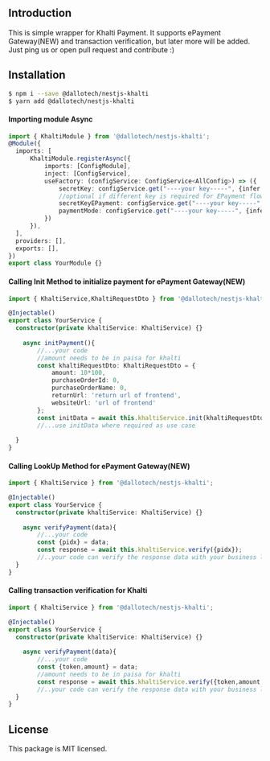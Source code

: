 ## Introduction
This is simple wrapper for Khalti Payment. It supports ePayment Gateway(NEW) and transaction verification, but later more will be added. Just ping us or open pull request and contribute :)
## Installation

```bash
$ npm i --save @dallotech/nestjs-khalti 
$ yarn add @dallotech/nestjs-khalti 
```

#### Importing module Async

```typescript
import { KhaltiModule } from '@dallotech/nestjs-khalti';
@Module({
  imports: [
      KhaltiModule.registerAsync({
          imports: [ConfigModule],
          inject: [ConfigService],
          useFactory: (configService: ConfigService<AllConfig>) => ({
              secretKey: configService.get("----your key-----", {infer: true}),
              //optional if different key is required for EPayment flow
              secretKeyEPayment: configService.get("----your key-----", {infer: true}),
              paymentMode: configService.get("----your key-----", {infer: true}),
          })
      }),
  ],
  providers: [],
  exports: [],
})
export class YourModule {}
```
#### Calling Init Method to initialize payment for ePayment Gateway(NEW)

```typescript
import { KhaltiService,KhaltiRequestDto } from '@dallotech/nestjs-khalti';

@Injectable()
export class YourService {
  constructor(private khaltiService: KhaltiService) {}
    
    async initPayment(){
        //...your code
        //amount needs to be in paisa for khalti
        const khaltiRequestDto: KhaltiRequestDto = {
            amount: 10*100,
            purchaseOrderId: 0,
            purchaseOrderName: 0,
            returnUrl: 'return url of frontend',
            websiteUrl: 'url of frontend'
        };
        const initData = await this.khaltiService.init(khaltiRequestDto);
        //...use initData where required as use case
    
  }
}
```

#### Calling LookUp Method for ePayment Gateway(NEW)

```typescript
import { KhaltiService } from '@dallotech/nestjs-khalti';

@Injectable()
export class YourService {
  constructor(private khaltiService: KhaltiService) {}
    
    async verifyPayment(data){
        //...your code
        const {pidx} = data;
        const response = await this.khaltiService.verify({pidx});
        //..your code can verify the response data with your business logic and response format
  }
}
```

#### Calling transaction verification for Khalti

```typescript
import { KhaltiService } from '@dallotech/nestjs-khalti';

@Injectable()
export class YourService {
  constructor(private khaltiService: KhaltiService) {}
    
    async verifyPayment(data){
        //...your code
        const {token,amount} = data;
        //amount needs to be in paisa for khalti
        const response = await this.khaltiService.verify({token,amount:amount*100});
        //..your code can verify the response data with your business logic and response format
  }
}
```

## License

This package is MIT licensed.
